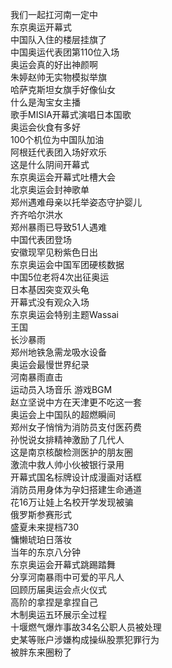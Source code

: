 我们一起扛河南一定中  
东京奥运开幕式  
中国队入住的楼层挂旗了  
中国奥运代表团第110位入场  
奥运会真的好出神颜啊  
朱婷赵帅无实物模拟举旗  
哈萨克斯坦女旗手好像仙女  
什么是淘宝女主播  
歌手MISIA开幕式演唱日本国歌  
奥运会伙食有多好  
100个机位为中国队加油  
阿根廷代表团入场好欢乐  
这是什么阴间开幕式  
东京奥运会开幕式吐槽大会  
北京奥运会封神歌单  
郑州遇难母亲以托举姿态守护婴儿  
齐齐哈尔洪水  
郑州暴雨已导致51人遇难  
中国代表团登场  
安徽现罕见粉紫色日出  
东京奥运会中国军团硬核数据  
中国5位老将4次出征奥运  
日本基因突变双头龟  
开幕式没有观众入场  
东京奥运会特别主题Wassai  
王国  
长沙暴雨  
郑州地铁急需龙吸水设备  
奥运会最慢世界纪录  
河南暴雨直击  
运动员入场音乐 游戏BGM  
赵立坚说中方在天津更不吃这一套  
奥运会上中国队的超燃瞬间  
郑州女子悄悄为消防员支付医药费  
孙悦说女排精神激励了几代人  
这是南京核酸检测医护的朋友圈  
激流中救人帅小伙被银行录用  
开幕式国名标牌设计成漫画对话框  
消防员用身体为孕妇搭建生命通道  
花16万让娃上名校开学发现被骗  
俄罗斯参赛形式  
盛夏未来提档730  
慵懒琥珀日落妆  
当年的东京八分钟  
东京奥运会开幕式跳踢踏舞  
分享河南暴雨中可爱的平凡人  
回顾历届奥运会点火仪式  
高阶的拿捏是拿捏自己  
木制奥运五环展示全过程  
十堰燃气爆炸事故34名公职人员被处理  
史某等账户涉嫌构成操纵股票犯罪行为  
被胖东来圈粉了  
